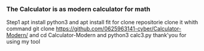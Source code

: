 ### The Calculator is as modern calculator for math ###
Step1
apt install python3
and apt install fit for clone repositorie 
clone it whith command git clone https://github.com/0625963141-cyber/Calculator-Modern/
and cd Calculator-Modern
and python3 calc3.py
thank'you for using my tool
